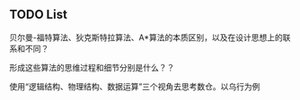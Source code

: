 ## TODO List

贝尔曼-福特算法、狄克斯特拉算法、A*算法的本质区别，以及在设计思想上的联系和不同？

形成这些算法的思维过程和细节分别是什么？？



使用“逻辑结构、物理结构、数据运算”三个视角去思考数仓。以乌行为例